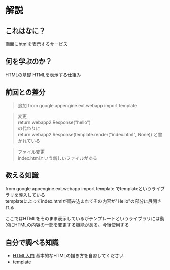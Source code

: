 # 解説
## これはなに？
画面にhtmlを表示するサービス
## 何を学ぶのか？
HTMLの基礎
HTMLを表示する仕組み
## 前回との差分
>追加
from google.appengine.ext.webapp import template

>変更  
return webapp2.Response("hello")  
の代わりに  
return webapp2.Response(template.render("index.html", None))
と書かれている
 
>ファイル変更  
index.htmlという新しいファイルがある

## 教える知識
from google.appengine.ext.webapp import template でtemplateというライブラリを導入している  
templateによってindex.htmlが読み込まれてその内容が"Hello"の部分に展開される

ここではHTMLをそのまま表示しているがテンプレートというライブラリには動的にHTMLの内容の一部を変更する機能がある。今後使用する
## 自分で調べる知識
* [HTML入門](http://www.ink.or.jp/~bigblock/html/) 基本的なHTMLの描き方を自習してください
* [template](http://westplain.sakuraweb.com/translate/GAE/Python/PythonTutorial/Using%2520Templates.cgi)　